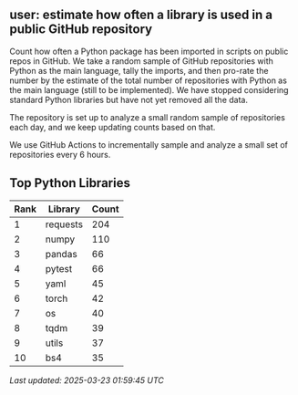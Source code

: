 ## user: estimate how often a library is used in a public GitHub repository

Count how often a Python package has been imported in scripts on public repos in GitHub. We take a random sample of GitHub repositories with Python as the main language, tally the imports, and then pro-rate the number by the estimate of the total number of repositories with Python as the main language (still to be implemented). We have stopped considering standard Python libraries but have not yet removed all the data.

The repository is set up to analyze a small random sample of repositories each day, and we keep updating counts based on that.


We use GitHub Actions to incrementally sample and analyze a small set of repositories every 6 hours.

## Top Python Libraries

| Rank | Library | Count |
|------|---------|-------|
| 1 | requests | 204 |
| 2 | numpy | 110 |
| 3 | pandas | 66 |
| 4 | pytest | 66 |
| 5 | yaml | 45 |
| 6 | torch | 42 |
| 7 | os | 40 |
| 8 | tqdm | 39 |
| 9 | utils | 37 |
| 10 | bs4 | 35 |

*Last updated: 2025-03-23 01:59:45 UTC*
